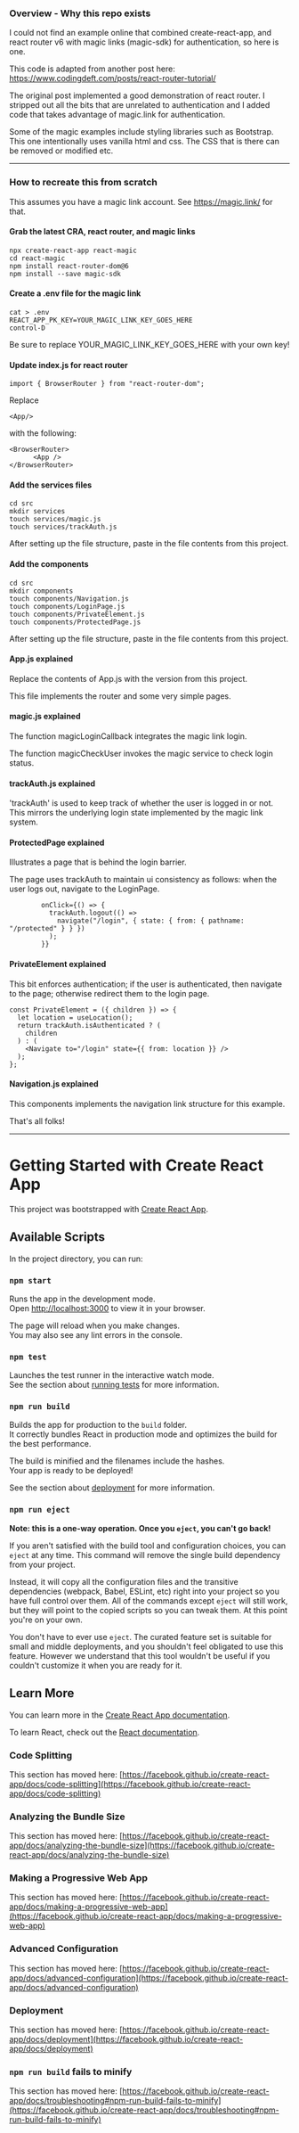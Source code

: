 ### Overview - Why this repo exists

I could not find an example online that combined create-react-app, and react router v6 with magic links (magic-sdk) for authentication, so here is one. 

This code is adapted from another post here: https://www.codingdeft.com/posts/react-router-tutorial/

The original post implemented a good demonstration of react router.  I stripped out all the bits that are unrelated to authentication and I added code that takes advantage of magic.link for authentication. 

Some of the magic examples include styling libraries such as Bootstrap. This one intentionally uses vanilla html and css. The CSS that is there can be removed or modified etc. 

---

### How to recreate this from scratch

This assumes you have a magic link account. See https://magic.link/ for that. 

#### Grab the latest CRA, react router, and magic links

```
npx create-react-app react-magic
cd react-magic
npm install react-router-dom@6
npm install --save magic-sdk

```

#### Create a .env file for the magic link 

```
cat > .env
REACT_APP_PK_KEY=YOUR_MAGIC_LINK_KEY_GOES_HERE
control-D
```

Be sure to replace YOUR_MAGIC_LINK_KEY_GOES_HERE with your own key!  


#### Update index.js for react router

```
import { BrowserRouter } from "react-router-dom";
```

Replace 

```
<App/> 
```

with the following: 
```
<BrowserRouter>
      <App />
</BrowserRouter>
```

#### Add the services files

```
cd src
mkdir services
touch services/magic.js
touch services/trackAuth.js
```
After setting up the file structure, paste in the file contents from this project. 

#### Add the components

```
cd src
mkdir components
touch components/Navigation.js
touch components/LoginPage.js
touch components/PrivateElement.js
touch components/ProtectedPage.js
```
After setting up the file structure, paste in the file contents from this project. 

#### App.js explained

Replace the contents of App.js with the version from this project. 

This file implements the router and some very simple pages. 

#### magic.js explained

The function magicLoginCallback integrates the magic link login. 

The function magicCheckUser invokes the magic service to check login status. 

#### trackAuth.js explained

'trackAuth' is used to keep track of whether the user is logged in or not. This  mirrors the underlying login state implemented by the magic link system.  

#### ProtectedPage explained

Illustrates a page that is behind the login barrier.  

The page uses trackAuth to maintain ui consistency as follows: when the user logs out, navigate to the LoginPage. 

```
        onClick={() => {
          trackAuth.logout(() =>
            navigate("/login", { state: { from: { pathname: "/protected" } } })
          );
        }}
```

#### PrivateElement explained

This bit enforces authentication; if the user is authenticated, then navigate to the page; otherwise redirect them to the login page.  

```
const PrivateElement = ({ children }) => {
  let location = useLocation();  
  return trackAuth.isAuthenticated ? (
    children
  ) : (
    <Navigate to="/login" state={{ from: location }} />
  );
};
```

#### Navigation.js explained

This components implements the navigation link structure for this example. 


That's all folks! 

---

# Getting Started with Create React App

This project was bootstrapped with [Create React App](https://github.com/facebook/create-react-app).

## Available Scripts

In the project directory, you can run:

### `npm start`

Runs the app in the development mode.\
Open [http://localhost:3000](http://localhost:3000) to view it in your browser.

The page will reload when you make changes.\
You may also see any lint errors in the console.

### `npm test`

Launches the test runner in the interactive watch mode.\
See the section about [running tests](https://facebook.github.io/create-react-app/docs/running-tests) for more information.

### `npm run build`

Builds the app for production to the `build` folder.\
It correctly bundles React in production mode and optimizes the build for the best performance.

The build is minified and the filenames include the hashes.\
Your app is ready to be deployed!

See the section about [deployment](https://facebook.github.io/create-react-app/docs/deployment) for more information.

### `npm run eject`

**Note: this is a one-way operation. Once you `eject`, you can't go back!**

If you aren't satisfied with the build tool and configuration choices, you can `eject` at any time. This command will remove the single build dependency from your project.

Instead, it will copy all the configuration files and the transitive dependencies (webpack, Babel, ESLint, etc) right into your project so you have full control over them. All of the commands except `eject` will still work, but they will point to the copied scripts so you can tweak them. At this point you're on your own.

You don't have to ever use `eject`. The curated feature set is suitable for small and middle deployments, and you shouldn't feel obligated to use this feature. However we understand that this tool wouldn't be useful if you couldn't customize it when you are ready for it.

## Learn More

You can learn more in the [Create React App documentation](https://facebook.github.io/create-react-app/docs/getting-started).

To learn React, check out the [React documentation](https://reactjs.org/).

### Code Splitting

This section has moved here: [https://facebook.github.io/create-react-app/docs/code-splitting](https://facebook.github.io/create-react-app/docs/code-splitting)

### Analyzing the Bundle Size

This section has moved here: [https://facebook.github.io/create-react-app/docs/analyzing-the-bundle-size](https://facebook.github.io/create-react-app/docs/analyzing-the-bundle-size)

### Making a Progressive Web App

This section has moved here: [https://facebook.github.io/create-react-app/docs/making-a-progressive-web-app](https://facebook.github.io/create-react-app/docs/making-a-progressive-web-app)

### Advanced Configuration

This section has moved here: [https://facebook.github.io/create-react-app/docs/advanced-configuration](https://facebook.github.io/create-react-app/docs/advanced-configuration)

### Deployment

This section has moved here: [https://facebook.github.io/create-react-app/docs/deployment](https://facebook.github.io/create-react-app/docs/deployment)

### `npm run build` fails to minify

This section has moved here: [https://facebook.github.io/create-react-app/docs/troubleshooting#npm-run-build-fails-to-minify](https://facebook.github.io/create-react-app/docs/troubleshooting#npm-run-build-fails-to-minify)
